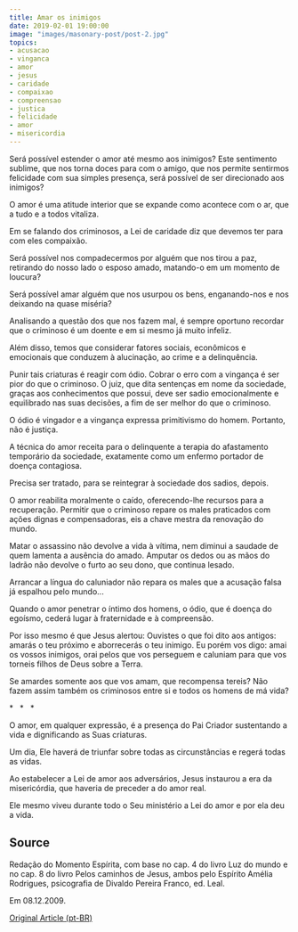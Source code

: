 ```yaml
---
title: Amar os inimigos
date: 2019-02-01 19:00:00
image: "images/masonary-post/post-2.jpg"
topics: 
- acusacao
- vinganca
- amor
- jesus
- caridade
- compaixao
- compreensao
- justica
- felicidade
- amor
- misericordia
---
```


Será possível estender o amor até mesmo aos inimigos? Este sentimento sublime,
que nos torna doces para com o amigo, que nos permite sentirmos felicidade com
sua simples presença, será possível de ser direcionado aos inimigos?

O amor é uma atitude interior que se expande como acontece com o ar, que a tudo
e a todos vitaliza.

Em se falando dos criminosos, a Lei de caridade diz que devemos ter para com
eles compaixão.

Será possível nos compadecermos por alguém que nos tirou a paz, retirando do
nosso lado o esposo amado, matando-o em um momento de loucura?

Será possível amar alguém que nos usurpou os bens, enganando-nos e nos deixando
na quase miséria?

Analisando a questão dos que nos fazem mal, é sempre oportuno recordar que o
criminoso é um doente e em si mesmo já muito infeliz.

Além disso, temos que considerar fatores sociais, econômicos e emocionais que
conduzem à alucinação, ao crime e a delinquência.

Punir tais criaturas é reagir com ódio. Cobrar o erro com a vingança é ser pior
do que o criminoso. O juiz, que dita sentenças em nome da sociedade, graças aos
conhecimentos que possui, deve ser sadio emocionalmente e equilibrado nas suas
decisões, a fim de ser melhor do que o criminoso.

O ódio é vingador e a vingança expressa primitivismo do homem. Portanto, não é
justiça.

A técnica do amor receita para o delinquente a terapia do afastamento
temporário da sociedade, exatamente como um enfermo portador de doença
contagiosa.

Precisa ser tratado, para se reintegrar à sociedade dos sadios, depois.

O amor reabilita moralmente o caído, oferecendo-lhe recursos para a
recuperação. Permitir que o criminoso repare os males praticados com ações
dignas e compensadoras, eis a chave mestra da renovação do mundo.

Matar o assassino não devolve a vida à vítima, nem diminui a saudade de quem
lamenta a ausência do amado. Amputar os dedos ou as mãos do ladrão não devolve
o furto ao seu dono, que continua lesado.

Arrancar a língua do caluniador não repara os males que a acusação falsa já
espalhou pelo mundo...

Quando o amor penetrar o íntimo dos homens, o ódio, que é doença do egoísmo,
cederá lugar à fraternidade e à compreensão.

Por isso mesmo é que Jesus alertou: Ouvistes o que foi dito aos antigos: amarás
o teu próximo e aborrecerás o teu inimigo. Eu porém vos digo: amai os vossos
inimigos, orai pelos que vos perseguem e caluniam para que vos torneis filhos
de Deus sobre a Terra.

Se amardes somente aos que vos amam, que recompensa tereis? Não fazem assim
também os criminosos entre si e todos os homens de má vida?

*   *   *

O amor, em qualquer expressão, é a presença do Pai Criador sustentando a vida e
dignificando as Suas criaturas.

Um dia, Ele haverá de triunfar sobre todas as circunstâncias e regerá todas as
vidas.

Ao estabelecer a Lei de amor aos adversários, Jesus instaurou a era da
misericórdia, que haveria de preceder a do amor real.

Ele mesmo viveu durante todo o Seu ministério a Lei do amor e por ela deu a
vida.

## Source
Redação do Momento Espírita, com base no cap. 4 do livro Luz do mundo e
no cap. 8 do livro Pelos caminhos de Jesus, ambos pelo Espírito
Amélia Rodrigues, psicografia de Divaldo Pereira Franco, ed. Leal.

Em 08.12.2009.


[Original Article (pt-BR)](http://momento.com.br/pt/ler_texto.php?id=2452)
